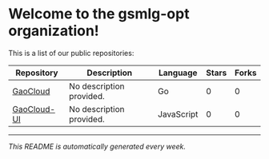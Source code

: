 # Welcome to the gsmlg-opt organization!

This is a list of our public repositories:

| Repository | Description | Language | Stars | Forks |
|------------|-------------|----------|-------|-------|
| [GaoCloud](https://github.com/gsmlg-opt/GaoCloud) | No description provided. | Go | 0 | 0 |
| [GaoCloud-UI](https://github.com/gsmlg-opt/GaoCloud-UI) | No description provided. | JavaScript | 0 | 0 |


---
*This README is automatically generated every week.*
